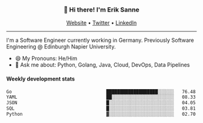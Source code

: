 <h3 align="center">👋 Hi there! I'm Erik Sanne</h3>
<p align="center">
  <a href="https://eriksanne.com">Website</a> •
  <a href="https://twitter.com/ErikKonradSanne">Twitter</a> •
  <a href="https://www.linkedin.com/in/eriksanne/">LinkedIn</a>
</p>

---
I'm a Software Engineer currently working in Germany. Previously Software Engineering @ Edinburgh Napier University.

- 😄 My Pronouns: He/Him
- 💬 Ask me about: Python, Golang, Java, Cloud, DevOps, Data Pipelines

<h4>Weekly development stats</h4>
<!--START_SECTION:waka-->

```txt
Go                                   ███████████████████░░░░░░   76.48 %
YAML                                 ██░░░░░░░░░░░░░░░░░░░░░░░   08.33 %
JSON                                 █░░░░░░░░░░░░░░░░░░░░░░░░   04.05 %
SQL                                  █░░░░░░░░░░░░░░░░░░░░░░░░   03.81 %
Python                               ▓░░░░░░░░░░░░░░░░░░░░░░░░   02.70 %
```

<!--END_SECTION:waka-->
